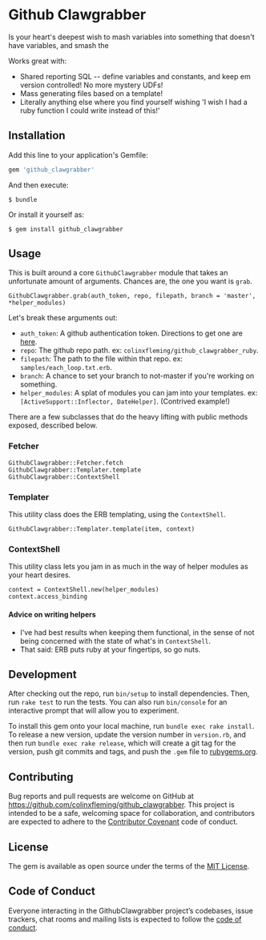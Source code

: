 # Github Clawgrabber

Is your heart's deepest wish to mash variables into something that doesn't
have variables, and smash the

Works great with:

* Shared reporting SQL -- define variables and constants, and keep em version
  controlled! No more mystery UDFs!
* Mass generating files based on a template!
* Literally anything else where you find yourself wishing 'I wish I had a
  ruby function I could write instead of this!'

## Installation

Add this line to your application's Gemfile:

```ruby
gem 'github_clawgrabber'
```

And then execute:

    $ bundle

Or install it yourself as:

    $ gem install github_clawgrabber

## Usage

This is built around a core `GithubClawgrabber` module that takes an
unfortunate amount of arguments. Chances are, the one you want is `grab`.

```
GithubClawgrabber.grab(auth_token, repo, filepath, branch = 'master', *helper_modules)
```

Let's break these arguments out:

* `auth_token`: A github authentication token. Directions to get one are
  [here](https://help.github.com/articles/creating-a-personal-access-token-for-the-command-line/).
* `repo`: The github repo path. ex: `colinxfleming/github_clawgrabber_ruby`.
* `filepath`: The path to the file within that repo. ex:
  `samples/each_loop.txt.erb`.
* `branch`: A chance to set your branch to not-master if you're working
  on something.
* `helper_modules`: A splat of modules you can jam into your templates. ex:
  `[ActiveSupport::Inflector, DateHelper]`. (Contrived example!)

There are a few subclasses that do the heavy lifting with public methods
exposed, described below.

### Fetcher

```
GithubClawgrabber::Fetcher.fetch
GithubClawgrabber::Templater.template
GithubClawgrabber::ContextShell
```

### Templater

This utility class does the ERB templating, using the `ContextShell`.

```
GithubClawgrabber::Templater.template(item, context)
```

### ContextShell

This utility class lets you jam in as much in the way of helper modules as your
heart desires.

```
context = ContextShell.new(helper_modules)
context.access_binding
```

#### Advice on writing helpers

* I've had best results when keeping them functional, in the sense of not being
  concerned with the state of what's in `ContextShell`.
* That said: ERB puts ruby at your fingertips, so go nuts.

## Development

After checking out the repo, run `bin/setup` to install dependencies. Then, run `rake test` to run the tests. You can also run `bin/console` for an interactive prompt that will allow you to experiment.

To install this gem onto your local machine, run `bundle exec rake install`. To release a new version, update the version number in `version.rb`, and then run `bundle exec rake release`, which will create a git tag for the version, push git commits and tags, and push the `.gem` file to [rubygems.org](https://rubygems.org).

## Contributing

Bug reports and pull requests are welcome on GitHub at
https://github.com/colinxfleming/github_clawgrabber.
This project is intended to be a safe, welcoming space for collaboration, and
contributors are expected to adhere to the
[Contributor Covenant](http://contributor-covenant.org) code of conduct.

## License

The gem is available as open source under the terms of the
[MIT License](https://opensource.org/licenses/MIT).

## Code of Conduct

Everyone interacting in the GithubClawgrabber project’s codebases, issue trackers, chat rooms and mailing lists is expected to follow the [code of conduct](https://github.com/colinxfleming/github_clawgrabber/blob/master/CODE_OF_CONDUCT.md).
